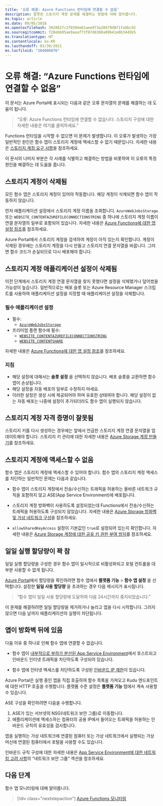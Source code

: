 ```yaml
---
title: '오류 해결: Azure Functions 런타임에 연결할 수 없음'
description: 잘못된 스토리지 계정 문제를 해결하는 방법에 대해 알아봅니다.
ms.topic: article
ms.date: 09/05/2018
ms.openlocfilehash: 392882fc2f0394e61aee973a20479d8f1fa9bc92
ms.sourcegitcommit: f28ebb95ae9aaaff3f87d8388a09b41e0b3445b5
ms.translationtype: HT
ms.contentlocale: ko-KR
ms.lasthandoff: 03/30/2021
ms.locfileid: "104606976"
---
```

# <a name="troubleshoot-error-azure-functions-runtime-is-unreachable"></a>오류 해결: “Azure Functions 런타임에 연결할 수 없음”

이 문서는 Azure Portal에 표시되는 다음과 같은 오류 문자열의 문제를 해결하는 데 도움이 됩니다.

> “오류: Azure Functions 런타임에 연결할 수 없습니다. 스토리지 구성에 대한 자세한 내용은 여기를 클릭하세요.”

Functions 런타임을 시작할 수 없으면 이 문제가 발생합니다. 이 오류가 발생하는 가장 일반적인 원인은 함수 앱이 스토리지 계정에 액세스할 수 없기 때문입니다. 자세한 내용은 [스토리지 계정 요구 사항](storage-considerations.md#storage-account-requirements)을 참조하세요.

이 문서의 나머지 부분은 각 사례를 식별하고 해결하는 방법을 비롯하여 이 오류의 특정 원인을 해결하는 데 도움을 줍니다.

## <a name="storage-account-was-deleted"></a>스토리지 계정이 삭제됨

모든 함수 앱은 스토리지 계정이 있어야 작동합니다. 해당 계정이 삭제되면 함수 앱이 작동하지 않습니다.

먼저 애플리케이션 설정에서 스토리지 계정 이름을 조회합니다. `AzureWebJobsStorage` 또는 `WEBSITE_CONTENTAZUREFILECONNECTIONSTRING` 중 하나에 스토리지 계정 이름이 연결 문자열의 일부로 포함되어 있습니다. 자세한 내용은 [Azure Functions에 대한 앱 설정 참조](./functions-app-settings.md#azurewebjobsstorage)를 참조하세요.

Azure Portal에서 스토리지 계정을 검색하여 계정이 아직 있는지 확인합니다. 계정이 삭제된 경우에는 스토리지 계정을 다시 만들고 스토리지 연결 문자열을 바꿉니다. 그러면 함수 코드가 손실되므로 다시 배포해야 합니다.

## <a name="storage-account-application-settings-were-deleted"></a>스토리지 계정 애플리케이션 설정이 삭제됨

이전 단계에서 스토리지 계정 연결 문자열을 찾지 못했다면 설정을 삭제했거나 덮어썼을 가능성이 높습니다. 일반적으로는 배포 슬롯 또는 Azure Resource Manager 스크립트를 사용하여 애플리케이션 설정을 지정할 때 애플리케이션 설정을 삭제합니다.

### <a name="required-application-settings"></a>필수 애플리케이션 설정

* 필수:
    * [`AzureWebJobsStorage`](./functions-app-settings.md#azurewebjobsstorage)
* 프리미엄 플랜 함수에 필수:
    * [`WEBSITE_CONTENTAZUREFILECONNECTIONSTRING`](./functions-app-settings.md)
    * [`WEBSITE_CONTENTSHARE`](./functions-app-settings.md)

자세한 내용은 [Azure Functions에 대한 앱 설정 참조](./functions-app-settings.md)를 참조하세요.

### <a name="guidance"></a>지침

* 해당 설정에 대해서는 **슬롯 설정** 을 선택하지 않습니다. 배포 슬롯을 교환하면 함수 앱이 손상됩니다.
* 해당 설정을 자동 배포의 일부로 수정하지 마세요.
* 이러한 설정은 생성 시에 제공되어야 하며 유효한 상태여야 합니다. 해당 설정이 없는 자동 배포는 나중에 설정이 추가되더라도 함수 앱이 실행되지 않습니다.

## <a name="storage-account-credentials-are-invalid"></a>스토리지 계정 자격 증명이 잘못됨

스토리지 키를 다시 생성하는 경우에는 앞에서 언급한 스토리지 계정 연결 문자열을 업데이트해야 합니다. 스토리지 키 관리에 대한 자세한 내용은 [Azure Storage 계정 만들기](../storage/common/storage-account-create.md)를 참조하세요.

## <a name="storage-account-is-inaccessible"></a>스토리지 계정에 액세스할 수 없음

함수 앱은 스토리지 계정에 액세스할 수 있어야 합니다. 함수 앱의 스토리지 계정 액세스를 차단하는 일반적인 문제는 다음과 같습니다.

* 함수 앱이 스토리지 계정에서 전송/수신하는 트래픽을 허용하는 올바른 네트워크 규칙을 포함하지 않고 ASE(App Service Environment)에 배포됩니다.

* 스토리지 계정 방화벽이 사용하도록 설정되었는데 Functions에서 전송/수신하는 트래픽을 허용하도록 구성되지 않았습니다. 자세한 내용은 [Azure Storage 방화벽 및 가상 네트워크 구성](../storage/common/storage-network-security.md?toc=%2fazure%2fstorage%2ffiles%2ftoc.json)을 참조하세요.
* `allowSharedKeyAccess` 설정이 기본값인 `true`로 설정되어 있는지 확인합니다. 자세한 내용은 [Azure Storage 계정에 대한 공유 키 권한 부여 방지](https://docs.microsoft.com/azure/storage/common/shared-key-authorization-prevent?tabs=portal#verify-that-shared-key-access-is-not-allowed)를 참조하세요. 

## <a name="daily-execution-quota-is-full"></a>일일 실행 할당량이 꽉 참

일일 실행 할당량을 구성한 경우 함수 앱이 일시적으로 비활성화되고 포털 컨트롤을 대부분 사용할 수 없게 됩니다. 

[Azure Portal](https://portal.azure.com)에서 할당량을 확인하려면 함수 앱에서 **플랫폼 기능** > **함수 앱 설정** 을 선택합니다. 설정한 **일일 사용 할당량** 을 초과하는 경우 다음 메시지가 표시됩니다.

  > “함수 앱이 일일 사용 할당량에 도달하여 다음 24시간까지 중지되었습니다.”

이 문제를 해결하려면 일일 할당량을 제거하거나 늘리고 앱을 다시 시작합니다. 그러지 않으면 다음 날까지 애플리케이션의 실행이 차단됩니다.

## <a name="app-is-behind-a-firewall"></a>앱이 방화벽 뒤에 있음

다음 이유 중 하나로 인해 함수 앱에 연결할 수 없습니다.

* 함수 앱이 [내부적으로 부하가 분산된 App Service Environment](../app-service/environment/create-ilb-ase.md)에서 호스트되고 인바운드 인터넷 트래픽을 차단하도록 구성되어 있습니다.

* 함수 앱에 인터넷 액세스를 차단하도록 구성된 [인바운드 IP 제한](functions-networking-options.md#inbound-access-restrictions)이 있습니다. 

Azure Portal은 실행 중인 앱을 직접 호출하여 함수 목록을 가져오고 Kudu 엔드포인트에 대한 HTTP 호출을 수행합니다. 플랫폼 수준 설정은 **플랫폼 기능** 탭에서 계속 사용할 수 있습니다.

ASE 구성을 확인하려면 다음을 수행합니다.
1. ASE가 있는 서브넷의 NSG(네트워크 보안 그룹)로 이동합니다.
1. 애플리케이션에 액세스하는 컴퓨터의 공용 IP에서 들어오는 트래픽을 허용하는 인바운드 규칙의 유효성을 검사합니다. 
   
앱을 실행하는 가상 네트워크에 연결된 컴퓨터 또는 가상 네트워크에서 실행되는 가상 머신에 연결된 컴퓨터에서 포털을 사용할 수도 있습니다. 

인바운드 규칙 구성에 대한 자세한 내용은 [App Service Environment에 대한 네트워킹 고려 사항](../app-service/environment/network-info.md#network-security-groups)의 “네트워크 보안 그룹” 섹션을 참조하세요.

## <a name="next-steps"></a>다음 단계

함수 앱 모니터링에 대해 알아봅니다.

> [!div class="nextstepaction"]
> [Azure Functions 모니터링](functions-monitoring.md)
